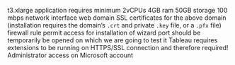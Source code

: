 t3.xlarge	application requires minimum 2vCPUs 4GB ram 50GB storage 100 mbps network interface
web domain
SSL certificates for the above domain (installation requires the domain’s `.crt` and private `.key` file, or a `.pfx` file)
firewall rule permit access
for installation of wizard  port should be temporarily be opened on which we are going to test it
Tableau requires extensions to be running on HTTPS/SSL connection and therefore required!
Administrator access on Microsoft account 





